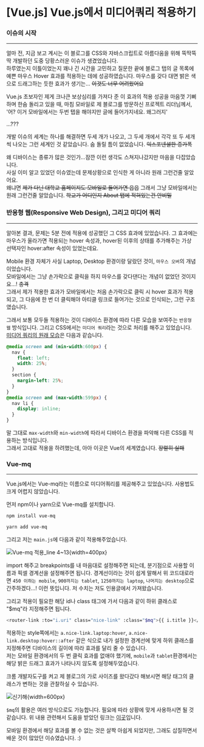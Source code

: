 # [Vue.js] Vue.js에서 미디어쿼리 적용하기  

### 이슈의 시작  
___  
얼마 전, 지금 보고 계시는 이 블로그를 CSS와 자바스크립트로 아름다움을 위해 뚝딱뚝딱 개발하던 도중 당황스러운 이슈가 생겼었습니다.  
하루였는지 이틀이었는지 꽤나 긴 시간을 고민하고 질문한 끝에 블로그 탭의 글 목록에 예쁜 마우스 Hover 효과를 적용하는 데에 성공하였습니다. 마우스를 갖다 대면 밝은 색으로 드래그하는 듯한 효과가 생기는... ~~이것도 너무 어려웠어요~~  

Vue.js 초보자인 제게 크나큰 보상심리를 가져다 준 이 효과의 적용 성공을 마음껏 기뻐하며 한숨 돌리고 있을 때, 마침 모바일로 제 블로그를 방문하신 프로젝트 리더님께서,  
'어? 이거 모바일에서는 두번 탭을 해야지만 글에 들어가지네요. 왜그러지'  

...???  

개발 이슈의 세계는 하나를 해결하면 두세 개가 나오고, 그 두세 개에서 각각 또 두 세개씩 나오는 그런 세계인 것 같았습니다. 숨 돌릴 틈이 없었습니다. ~~익스포넨셜한 증가폭~~  

왜 디바이스는 종류가 많은 것인가...잠깐 이런 생각도 스쳐지나갔지만 마음을 다잡았습니다.  
사실 이미 알고 있었던 이슈였는데 문제상황으로 인식한 게 아니라 원래 그런건줄 알았어요.  
왜냐면 ~~제가 다닌 대학교 홈페이지도 모바일로 들어가면 읍읍~~ 그래서 그냥 모바일에서는 원래 그런건줄 알았습니다. ~~학교가 어디인지 About 탭에 적혀있는건 안비밀~~  

### 반응형 웹(Responsive Web Design), 그리고 미디어 쿼리
___  
알아본 결과, 문제는 5분 전에 적용에 성공했던 그 CSS 효과에 있었습니다. 그 효과에는 마우스가 올라가면 적용되는 hover 속성과, hover된 이후의 상태를 추가해주는 가상 선택자인 hover:after 속성이 있었는데요.  

Mobile 환경 자체가 사실 Laptop, Desktop 환경이랑 달랐던 것이, `마우스 오버`의 개념이었습니다.  
모바일에서는 그냥 손가락으로 클릭을 하지 마우스를 갖다댄다는 개념이 없었던 것이지요...! ~~충격~~  
그래서 제가 적용한 효과가 모바일에서는 처음 손가락으로 클릭 시 hover 효과가 적용되고, 그 다음에 한 번 더 클릭해야 아티클 링크로 들어가는 것으로 인식되는, 그런 구조였습니다.  

그래서 보통 모두들 적용하는 것이 디바이스 환경에 따라 다른 모습을 보여주는 `반응형 웹` 방식입니다. 그리고 CSS에서는 `미디어 쿼리`라는 것으로 처리를 해주고 있었습니다.  
[미디어 쿼리의 원래 모습](http://ko.learnlayout.com/media-queries.html)은 다음과 같습니다.  

```css
@media screen and (min-width:600px) {
  nav {
    float: left;
    width: 25%;
  }
  section {
    margin-left: 25%;
  }
}
@media screen and (max-width:599px) {
  nav li {
    display: inline;
  }
}
```  
말 그대로 `max-width`와 `min-width`에 따라서 디바이스 환경을 파악해 다른 CSS를 적용하는 방식입니다.  
그래서 고대로 적용을 하려했는데, 아아 이곳은 Vue의 세계였습니다. ~~장렬히 실패~~  

### Vue-mq
___
Vue.js에서는 Vue-mq라는 이름으로 미디어쿼리를 제공해주고 있었습니다. 사용법도 크게 어렵지 않았습니다.  

먼저 npm이나 yarn으로 Vue-mq를 설치합니다.  

```bash
npm install vue-mq
```
```bash
yarn add vue-mq
```

그리고 저는 `main.js`에 다음과 같이 적용해주었습니다.  

![Vue-mq 적용_line 4~13](http://cdn.wbluke.com/vue_mq.png){width=400px}  

import 해주고 breakpoints를 내 마음대로 설정해주면 되는데, 분기점으로 사용할 이름과 픽셀 경계선을 설정해주면 됩니다. 경계선이라는 것이 쉽게 말해서 위 코드대로라면 `450 이하는 mobile`, `900까지는 tablet`, `1250까지는 laptop`, `나머지는 desktop`으로 간주하겠다...! 이런 뜻입니다. 저 수치는 저도 인용글에서 가져왔습니다.  

그리고 적용이 필요한 해당 id나 class 태그에 가서 다음과 같이 하위 클래스로 "$mq"라 지정해주면 됩니다.  

```bash
<router-link :to="i.uri" class="nice-link" :class="$mq">{{ i.title }}</router-link>
```  

적용하는 style쪽에서는 `a.nice-link.laptop:hover`, `a.nice-link.desktop:hover::after` 같은 식으로 내가 설정한 경계선에 맞게 하위 클래스를 지정해주면 디바이스의 길이에 따라 효과를 달리 줄 수 있습니다.  
저는 모바일 환경에서의 두 번 클릭 효과를 없애야 했기에, `mobile`과 `tablet`환경에서는 해당 밝은 드래그 효과가 나타나지 않도록 설정해두었습니다.  

크롬 개발자도구를 켜고 제 블로그의 가로 사이즈를 왔다갔다 해보시면 해당 태그의 클래스가 변하는 것을 관찰하실 수 있습니다.  

![신기해](http://cdn.wbluke.com/vue_mq.gif){width=600px}  

`$mq`의 활용은 여러 방식으로도 가능합니다. 필요에 따라 상황에 맞게 사용하시면 될 것 같습니다. 위 내용 관련해서 도움을 받았던 링크는 [이곳](https://www.npmjs.com/package/vue-mq)입니다.  

모바일 환경에서 해당 효과를 볼 수 없는 것은 살짝 아쉽게 되었지만, 그래도 삽질하면서 배운 것이 많았던 이슈였습니다. :) 